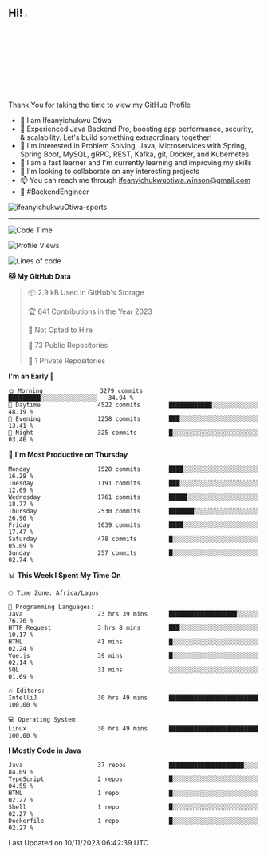 <!-- BLOG-POST-LIST:START --><!-- BLOG-POST-LIST:END -->

## Hi! <img src="https://media.giphy.com/media/hvRJCLFzcasrR4ia7z/giphy.gif" width="4%"> 

Thank You for taking the time to view my GitHub Profile

- 👋 I am Ifeanyichukwu Otiwa
- 🚀 Experienced Java Backend Pro, boosting app performance, security, & scalability. Let's build something extraordinary together!
- 👀 I'm interested in Problem Solving, Java, Microservices with Spring, Spring Boot, MySQL, gRPC, REST, Kafka, git, Docker, and Kubernetes
- 🌱 I am a fast learner and I'm currently learning and improving my skills
- 💞️ I'm looking to collaborate on any interesting projects
- 📫 You can reach me through ifeanyichukwuotiwa.winson@gmail.com
- 🚀 #BackendEngineer

<p align="left" marginTop="10px"> <img src="https://komarev.com/ghpvc/?username=ifeanyichukwuOtiwa-sports&label=Profile%20views&color=0e75b6&style=for-the-badge" alt="ifeanyichukwuOtiwa-sports" /> </p>

***

<!--START_SECTION:waka-->
![Code Time](http://img.shields.io/badge/Code%20Time-1%2C895%20hrs%2044%20mins-blue)

![Profile Views](http://img.shields.io/badge/Profile%20Views-0-blue)

![Lines of code](https://img.shields.io/badge/From%20Hello%20World%20I%27ve%20Written-3.8%20million%20lines%20of%20code-blue)

**🐱 My GitHub Data** 

> 📦 2.9 kB Used in GitHub's Storage 
 > 
> 🏆 641 Contributions in the Year 2023
 > 
> 🚫 Not Opted to Hire
 > 
> 📜 73 Public Repositories 
 > 
> 🔑 1 Private Repositories 
 > 
**I'm an Early 🐤** 

```text
🌞 Morning                3279 commits        █████████░░░░░░░░░░░░░░░░   34.94 % 
🌆 Daytime                4522 commits        ████████████░░░░░░░░░░░░░   48.19 % 
🌃 Evening                1258 commits        ███░░░░░░░░░░░░░░░░░░░░░░   13.41 % 
🌙 Night                  325 commits         █░░░░░░░░░░░░░░░░░░░░░░░░   03.46 % 
```
📅 **I'm Most Productive on Thursday** 

```text
Monday                   1528 commits        ████░░░░░░░░░░░░░░░░░░░░░   16.28 % 
Tuesday                  1191 commits        ███░░░░░░░░░░░░░░░░░░░░░░   12.69 % 
Wednesday                1761 commits        █████░░░░░░░░░░░░░░░░░░░░   18.77 % 
Thursday                 2530 commits        ███████░░░░░░░░░░░░░░░░░░   26.96 % 
Friday                   1639 commits        ████░░░░░░░░░░░░░░░░░░░░░   17.47 % 
Saturday                 478 commits         █░░░░░░░░░░░░░░░░░░░░░░░░   05.09 % 
Sunday                   257 commits         █░░░░░░░░░░░░░░░░░░░░░░░░   02.74 % 
```


📊 **This Week I Spent My Time On** 

```text
🕑︎ Time Zone: Africa/Lagos

💬 Programming Languages: 
Java                     23 hrs 39 mins      ███████████████████░░░░░░   76.76 % 
HTTP Request             3 hrs 8 mins        ███░░░░░░░░░░░░░░░░░░░░░░   10.17 % 
HTML                     41 mins             █░░░░░░░░░░░░░░░░░░░░░░░░   02.24 % 
Vue.js                   39 mins             █░░░░░░░░░░░░░░░░░░░░░░░░   02.14 % 
SQL                      31 mins             ░░░░░░░░░░░░░░░░░░░░░░░░░   01.69 % 

🔥 Editors: 
IntelliJ                 30 hrs 49 mins      █████████████████████████   100.00 % 

💻 Operating System: 
Linux                    30 hrs 49 mins      █████████████████████████   100.00 % 
```

**I Mostly Code in Java** 

```text
Java                     37 repos            █████████████████████░░░░   84.09 % 
TypeScript               2 repos             █░░░░░░░░░░░░░░░░░░░░░░░░   04.55 % 
HTML                     1 repo              █░░░░░░░░░░░░░░░░░░░░░░░░   02.27 % 
Shell                    1 repo              █░░░░░░░░░░░░░░░░░░░░░░░░   02.27 % 
Dockerfile               1 repo              █░░░░░░░░░░░░░░░░░░░░░░░░   02.27 % 
```




 Last Updated on 10/11/2023 06:42:39 UTC
<!--END_SECTION:waka-->

<!--
<p align="center">
![trophy](https://github-profile-trophy.vercel.app/?username=ifeanyichukwuOtiwa-sports&theme=onedark) (https://github.com/ryo-ma/github-profile-trophy)
</p>
-->

<!---
ifeanyi-otiwa/ifeanyi-otiwa is a ✨ special ✨ repository because its `README.md` (this file) appears on your GitHub profile.
You can click the Preview link to take a look at your changes.
--->
